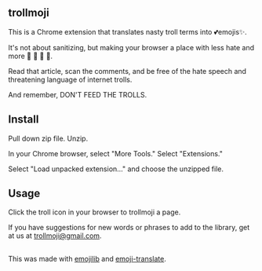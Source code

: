 ## trollmoji

This is a Chrome extension that translates nasty troll terms into 💕emojis✨. 

It's not about sanitizing, but making your browser a place with less hate and more 🌺 🐣 🙊 🐳. 

Read that article, scan the comments, and be free of the hate speech and threatening language of internet trolls. 

And remember, DON'T FEED THE TROLLS. 


## Install

Pull down zip file. Unzip. 

In your Chrome browser, select "More Tools." Select "Extensions."

Select "Load unpacked extension..." and choose the unzipped file. 


## Usage

Click the troll icon in your browser to trollmoji a page. 

If you have suggestions for new words or phrases to add to the library, get at us at trollmoji@gmail.com. 


##
This was made with [emojilib](https://github.com/muan/emojilib) and [emoji-translate](https://github.com/notwaldorf/emoji-translate).
